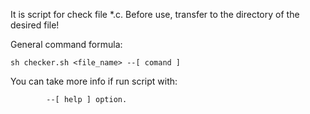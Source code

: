 It is script for check file *.c.
Before use, transfer to the directory of the desired file!

General command formula:
	
	sh checker.sh <file_name> --[ comand ]


You can take more info if run script with:

			--[ help ] option.
	